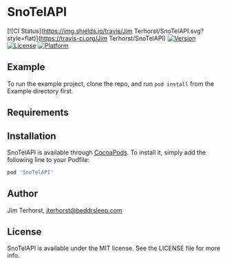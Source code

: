 # SnoTelAPI

[![CI Status](https://img.shields.io/travis/Jim Terhorst/SnoTelAPI.svg?style=flat)](https://travis-ci.org/Jim Terhorst/SnoTelAPI)
[![Version](https://img.shields.io/cocoapods/v/SnoTelAPI.svg?style=flat)](https://cocoapods.org/pods/SnoTelAPI)
[![License](https://img.shields.io/cocoapods/l/SnoTelAPI.svg?style=flat)](https://cocoapods.org/pods/SnoTelAPI)
[![Platform](https://img.shields.io/cocoapods/p/SnoTelAPI.svg?style=flat)](https://cocoapods.org/pods/SnoTelAPI)

## Example

To run the example project, clone the repo, and run `pod install` from the Example directory first.

## Requirements

## Installation

SnoTelAPI is available through [CocoaPods](https://cocoapods.org). To install
it, simply add the following line to your Podfile:

```ruby
pod 'SnoTelAPI'
```

## Author

Jim Terhorst, jterhorst@beddrsleep.com

## License

SnoTelAPI is available under the MIT license. See the LICENSE file for more info.
